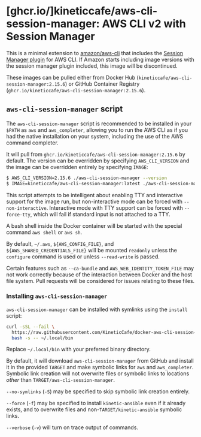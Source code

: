 # [ghcr.io/]kineticcafe/aws-cli-session-manager: AWS CLI v2 with Session Manager

This is a minimal extension to [amazon/aws-cli][] that includes the [Session
Manager plugin][] for AWS CLI. If Amazon starts including image versions with
the session manager plugin included, this image will be discontinued.

These images can be pulled either from Docker Hub
(`kineticcafe/aws-cli-session-manager:2.15.6`) or GitHub Container Registry
(`ghcr.io/kineticcafe/aws-cli-session-manager:2.15.6`).

## `aws-cli-session-manager` script

The `aws-cli-session-manager` script is recommended to be installed in your
`$PATH` as `aws` and `aws_completer`, allowing you to run the AWS CLI as if you
had the native installation on your system, including the use of the AWS command
completer.

It will pull from `ghcr.io/kineticcafe/aws-cli-session-manager:2.15.6` by
default. The version can be overridden by specifying `AWS_CLI_VERSION` and the
image can be overridden entirely by specifying `IMAGE`:

```sh
$ AWS_CLI_VERSION=2.15.6 ./aws-cli-session-manager --version
$ IMAGE=kineticcafe/aws-cli-session-manager:latest ./aws-cli-session-manager --version
```

This script attempts to be intelligent about enabling TTY and interactive
support for the image run, but non-interactive mode can be forced with
`--non-interactive`. Interactive mode with TTY support can be forced with
`--force-tty`, which will fail if standard input is not attached to a TTY.

A bash shell inside the Docker container will be started with the special
command `aws shell` or `aws sh`.

By default, `~/.aws`, `${AWS_CONFIG_FILE}`, and `${AWS_SHARED_CREDENTIALS_FILE}`
will be mounted `readonly` unless the `configure` command is used or unless
`--read-write` is passed.

Certain features such as `--ca-bundle` and `AWS_WEB_IDENTITY_TOKEN_FILE` may not
work correctly because of the interaction between Docker and the host file
system. Pull requests will be considered for issues relating to these files.

### Installing `aws-cli-session-manager`

`aws-cli-session-manager` can be installed with symlinks using the `install`
script:

```sh
curl -sSL --fail \
  https://raw.githubusercontent.com/KineticCafe/docker-aws-cli-session-manager/main/install |
  bash -s -- ~/.local/bin
```

Replace `~/.local/bin` with your preferred binary directory.

By default, it will download `aws-cli-session-manager` from GitHub and install
it in the provided `TARGET` and make symbolic links for `aws` and
`aws_completer`. Symbolic link creation will not overwrite files or symbolic
links to locations _other_ than `TARGET/aws-cli-session-manager`.

`--no-symlinks` (`-S`) may be specified to skip symbolic link creation entirely.

`--force` (`-f`) may be specified to install `kinetic-ansible` even if it already
exists, and to overwrite files and non-`TARGET/kinetic-ansible` symbolic links.

`--verbose` (`-v`) will turn on trace output of commands.

[amazon/aws-cli]: https://hub.docker.com/r/amazon/aws-cli
[session manager plugin]: https://docs.aws.amazon.com/systems-manager/latest/userguide/session-manager-working-with-install-plugin.html
